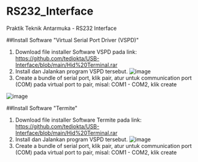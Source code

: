 # RS232_Interface
Praktik Teknik Antarmuka - RS232 Interface

##Install Software "Virtual Serial Port Driver (VSPD)" 
1. Download file installer Software VSPD pada link:
   https://github.com/tediokta/USB-Interface/blob/main/Hid%20Terminal.rar
2. Install dan Jalankan program VSPD tersebut.
![image](https://github.com/user-attachments/assets/370a9d55-e086-44ec-934a-eed7e14b3623)
3. Create a bundle of serial port, klik pair,
   atur untuk communication port (COM) pada virtual port to pair, misal: COM1 - COM2, klik create
   
![image](https://github.com/user-attachments/assets/3a0de37e-1667-421c-9588-9b90eebd1668)



   ##Install Software "Termite" 
1. Download file installer Software Termite pada link:
   https://github.com/tediokta/USB-Interface/blob/main/Hid%20Terminal.rar
2. Install dan Jalankan program VSPD tersebut.
![image](https://github.com/user-attachments/assets/370a9d55-e086-44ec-934a-eed7e14b3623)
3. Create a bundle of serial port, klik pair,
   atur untuk communication port (COM) pada virtual port to pair, misal: COM1 - COM2, klik create
